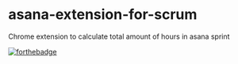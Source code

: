 # asana-extension-for-scrum

Chrome extension to calculate total amount of hours in asana sprint

[![forthebadge](http://forthebadge.com/images/badges/built-with-love.svg)](http://forthebadge.com)
